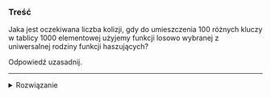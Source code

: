 ### Treść
Jaka jest oczekiwana liczba kolizji, gdy do umieszczenia 100 różnych kluczy w tablicy 1000
elementowej użyjemy funkcji losowo wybranej z uniwersalnej rodziny funkcji haszujących? 

Odpowiedź uzasadnij.

------
<details><summary>Rozwiązanie</summary>
<p>
    
Czyli n = 100, a m == 1000, używając notacji z wykładu.

![\binom{100}{2}&space;*&space;\frac{1}{1000}&space;=&space;4.9](https://latex.codecogs.com/gif.latex?\binom{100}{2}&space;*&space;\frac{1}{1000}&space;=&space;4.9)
